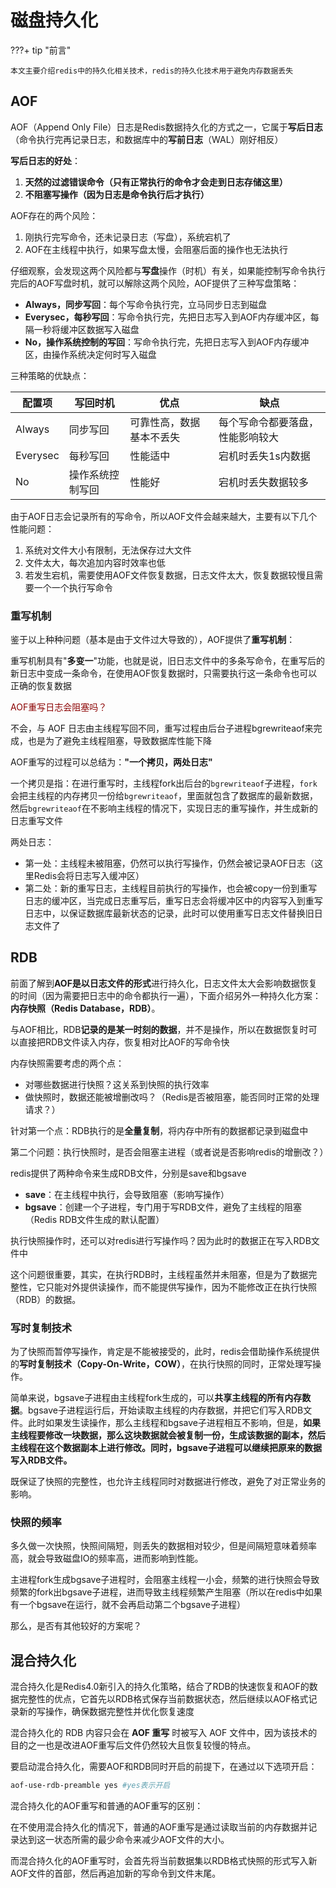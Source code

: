 # 磁盘持久化

???+ tip "前言"

    本文主要介绍redis中的持久化相关技术，redis的持久化技术用于避免内存数据丢失

## AOF

AOF（Append Only File）日志是Redis数据持久化的方式之一，它属于**写后日志**（命令执行完再记录日志，和数据库中的**写前日志**（WAL）刚好相反）

**写后日志的好处**：

1. **天然的过滤错误命令（只有正常执行的命令才会走到日志存储这里）**
2. **不阻塞写操作（因为日志是命令执行后才执行）**

AOF存在的两个风险：

1. 刚执行完写命令，还未记录日志（写盘），系统宕机了
2. AOF在主线程中执行，如果写盘太慢，会阻塞后面的操作也无法执行

仔细观察，会发现这两个风险都与**写盘**操作（时机）有关，如果能控制写命令执行完后的AOF写盘时机，就可以解除这两个风险，AOF提供了三种写盘策略：

- **Always，同步写回**：每个写命令执行完，立马同步日志到磁盘
- **Everysec，每秒写回**：写命令执行完，先把日志写入到AOF内存缓冲区，每隔一秒将缓冲区数据写入磁盘
- **No，操作系统控制的写回**：写命令执行完，先把日志写入到AOF内存缓冲区，由操作系统决定何时写入磁盘

三种策略的优缺点：

| 配置项   | 写回时机         | 优点                     | 缺点                             |
| -------- | ---------------- | ------------------------ | -------------------------------- |
| Always   | 同步写回         | 可靠性高，数据基本不丢失 | 每个写命令都要落盘，性能影响较大 |
| Everysec | 每秒写回         | 性能适中                 | 宕机时丢失1s内数据               |
| No       | 操作系统控制写回 | 性能好                   | 宕机时丢失数据较多               |

由于AOF日志会记录所有的写命令，所以AOF文件会越来越大，主要有以下几个性能问题：

1. 系统对文件大小有限制，无法保存过大文件
2. 文件太大，每次追加内容时效率也低
3. 若发生宕机，需要使用AOF文件恢复数据，日志文件太大，恢复数据较慢且需要一个一个执行写命令

### 重写机制

鉴于以上种种问题（基本是由于文件过大导致的），AOF提供了**重写机制**：

重写机制具有"**多变一**"功能，也就是说，旧日志文件中的多条写命令，在重写后的新日志中变成一条命令，在使用AOF恢复数据时，只需要执行这一条命令也可以正确的恢复数据

<font color="darkred">AOF重写日志会阻塞吗？</font>

不会，与 AOF 日志由主线程写回不同，重写过程由后台子进程bgrewriteaof来完成，也是为了避免主线程阻塞，导致数据库性能下降

AOF重写的过程可以总结为：**"一个拷贝，两处日志"**

一个拷贝是指：在进行重写时，主线程fork出后台的`bgrewriteaof`子进程，`fork`会把主线程的内存拷贝一份给`bgrewriteaof`，里面就包含了数据库的最新数据，然后`bgrewriteaof`在不影响主线程的情况下，实现日志的重写操作，并生成新的日志重写文件

两处日志：

- 第一处：主线程未被阻塞，仍然可以执行写操作，仍然会被记录AOF日志（这里Redis会将日志写入缓冲区）
- 第二处：新的重写日志，主线程目前执行的写操作，也会被copy一份到重写日志的缓冲区，当完成日志重写后，重写日志会将缓冲区中的内容写入到重写日志中，以保证数据库最新状态的记录，此时可以使用重写日志文件替换旧日志文件了

## RDB

前面了解到**AOF是以日志文件的形式**进行持久化，日志文件太大会影响数据恢复的时间（因为需要把日志中的命令都执行一遍），下面介绍另外一种持久化方案：**内存快照（Redis Database，RDB）**。

与AOF相比，RDB**记录的是某一时刻的数据**，并不是操作，所以在数据恢复时可以直接把RDB文件读入内存，恢复相对比AOF的写命令快

内存快照需要考虑的两个点：

- 对哪些数据进行快照？这关系到快照的执行效率
- 做快照时，数据还能被增删改吗？（Redis是否被阻塞，能否同时正常的处理请求？）

针对第一个点：RDB执行的是**全量复制**，将内存中所有的数据都记录到磁盘中

第二个问题：执行快照时，是否会阻塞主进程（或者说是否影响redis的增删改？）

redis提供了两种命令来生成RDB文件，分别是save和bgsave

- **save**：在主线程中执行，会导致阻塞（影响写操作）
- **bgsave**：创建一个子进程，专门用于写RDB文件，避免了主线程的阻塞（Redis RDB文件生成的默认配置）

执行快照操作时，还可以对redis进行写操作吗？因为此时的数据正在写入RDB文件中

这个问题很重要，其实，在执行RDB时，主线程虽然并未阻塞，但是为了数据完整性，它只能对外提供读操作，而不能提供写操作，因为不能修改正在执行快照（RDB）的数据。

### 写时复制技术

为了快照而暂停写操作，肯定是不能被接受的，此时，redis会借助操作系统提供的**写时复制技术（Copy-On-Write，COW）**，在执行快照的同时，正常处理写操作。

简单来说，bgsave子进程由主线程fork生成的，可以**共享主线程的所有内存数据**。bgsave子进程运行后，开始读取主线程的内存数据，并把它们写入RDB文件。此时如果发生读操作，那么主线程和bgsave子进程相互不影响，但是，**如果主线程要修改一块数据，那么这块数据就会被复制一份，生成该数据的副本，然后主线程在这个数据副本上进行修改。同时，bgsave子进程可以继续把原来的数据写入RDB文件。**

既保证了快照的完整性，也允许主线程同时对数据进行修改，避免了对正常业务的影响。

### 快照的频率

多久做一次快照，快照间隔短，则丢失的数据相对较少，但是间隔短意味着频率高，就会导致磁盘IO的频率高，进而影响到性能。

主进程fork生成bgsave子进程时，会阻塞主线程一小会，频繁的进行快照会导致频繁的fork出bgsave子进程，进而导致主线程频繁产生阻塞（所以在redis中如果有一个bgsave在运行，就不会再启动第二个bgsave子进程）

那么，是否有其他较好的方案呢？

## 混合持久化

混合持久化是Redis4.0新引入的持久化策略，结合了RDB的快速恢复和AOF的数据完整性的优点，它首先以RDB格式保存当前数据状态，然后继续以AOF格式记录新的写操作，确保数据完整性并优化恢复速度

混合持久化的 RDB 内容只会在 **AOF 重写** 时被写入 AOF 文件中，因为该技术的目的之一也是改进AOF重写后文件仍然较大且恢复较慢的特点。

要启动混合持久化，需要AOF和RDB同时开启的前提下，在通过以下选项开启：

```bash
aof-use-rdb-preamble yes #yes表示开启
```

混合持久化的AOF重写和普通的AOF重写的区别：

在不使用混合持久化的情况下，普通的AOF重写是通过读取当前的内存数据并记录达到这一状态所需的最少命令来减少AOF文件的大小。

而混合持久化的AOF重写时，会首先将当前数据集以RDB格式快照的形式写入新AOF文件的首部，然后再追加新的写命令到文件末尾。

